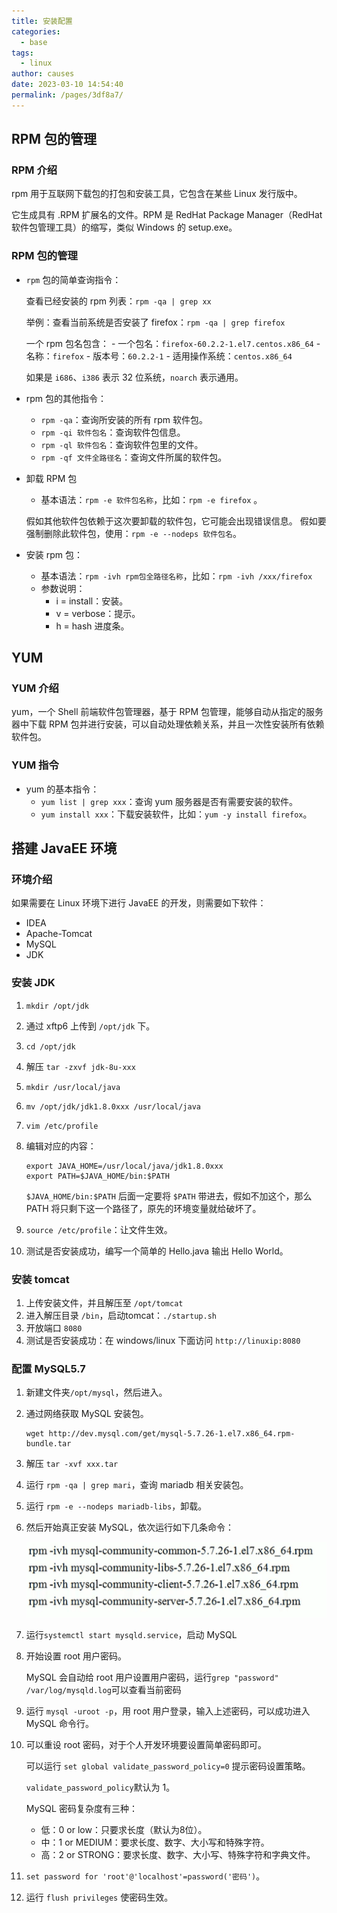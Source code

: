 ```yaml
---
title: 安装配置
categories: 
  - base
tags: 
  - linux
author: causes
date: 2023-03-10 14:54:40
permalink: /pages/3df8a7/
---
```


## RPM 包的管理

### RPM 介绍

rpm 用于互联网下载包的打包和安装工具，它包含在某些 Linux 发行版中。

它生成具有 .RPM 扩展名的文件。RPM 是 RedHat Package Manager（RedHat 软件包管理工具）的缩写，类似 Windows 的 setup.exe。

### RPM 包的管理

- `rpm` 包的简单查询指令：

    查看已经安装的 rpm 列表：`rpm -qa | grep xx`

    举例：查看当前系统是否安装了 firefox：`rpm -qa | grep firefox`

    一个 rpm 包名包含：
        - 一个包名：`firefox-60.2.2-1.el7.centos.x86_64`
        - 名称：`firefox`
        - 版本号：`60.2.2-1`
        - 适用操作系统：`centos.x86_64`

    如果是 `i686`、`i386` 表示 32 位系统，`noarch` 表示通用。

- rpm 包的其他指令：
    - `rpm -qa`：查询所安装的所有 rpm 软件包。
    - `rpm -qi 软件包名`：查询软件包信息。
    - `rpm -ql 软件包名`：查询软件包里的文件。
    - `rpm -qf 文件全路径名`：查询文件所属的软件包。

- 卸载 RPM 包
    - 基本语法：`rpm -e 软件包名称`，比如：`rpm -e firefox` 。

    假如其他软件包依赖于这次要卸载的软件包，它可能会出现错误信息。
    假如要强制删除此软件包，使用：`rpm -e --nodeps 软件包名`。

- 安装 rpm 包：
  - 基本语法：`rpm -ivh rpm包全路径名称`，比如：`rpm -ivh /xxx/firefox`
  - 参数说明：
    - i = install：安装。
    - v = verbose：提示。
    - h = hash 进度条。

## YUM

### YUM 介绍

yum，一个 Shell 前端软件包管理器，基于 RPM 包管理，能够自动从指定的服务器中下载 RPM 包并进行安装，可以自动处理依赖关系，并且一次性安装所有依赖软件包。

### YUM 指令

- yum 的基本指令：
  - `yum list | grep xxx`：查询 yum 服务器是否有需要安装的软件。
  - `yum install xxx`：下载安装软件，比如：`yum -y install firefox`。

## 搭建 JavaEE 环境

### 环境介绍

如果需要在 Linux 环境下进行 JavaEE 的开发，则需要如下软件：

- IDEA
- Apache-Tomcat
- MySQL
- JDK

### 安装 JDK

1. `mkdir /opt/jdk`
1. 通过 xftp6 上传到 `/opt/jdk` 下。
1. `cd /opt/jdk`
1. 解压 `tar -zxvf jdk-8u-xxx`
1. `mkdir /usr/local/java`
1. `mv /opt/jdk/jdk1.8.0xxx /usr/local/java`
1. `vim /etc/profile`
1. 编辑对应的内容：

    ```shell
    export JAVA_HOME=/usr/local/java/jdk1.8.0xxx
    export PATH=$JAVA_HOME/bin:$PATH
    ```

    `$JAVA_HOME/bin:$PATH` 后面一定要将 `$PATH` 带进去，假如不加这个，那么 PATH 将只剩下这一个路径了，原先的环境变量就给破坏了。

1. `source /etc/profile`：让文件生效。
1. 测试是否安装成功，编写一个简单的 Hello.java 输出 Hello World。

### 安装 tomcat

1. 上传安装文件，并且解压至 `/opt/tomcat`
1. 进入解压目录 `/bin`，启动tomcat：`./startup.sh`
1. 开放端口 `8080`
1. 测试是否安装成功：在 windows/linux 下面访问 `http://linuxip:8080`

### 配置 MySQL5.7

1. 新建文件夹`/opt/mysql`，然后进入。
1. 通过网络获取 MySQL 安装包。

    ```shell
    wget http://dev.mysql.com/get/mysql-5.7.26-1.el7.x86_64.rpm-bundle.tar
    ```

1. 解压 `tar -xvf xxx.tar`
1. 运行 `rpm -qa | grep mari`，查询 mariadb 相关安装包。
1. 运行 `rpm -e --nodeps mariadb-libs`，卸载。
1. 然后开始真正安装 MySQL，依次运行如下几条命令：

    ![2021-08-16-22-08-03](./images/2021-08-16-22-08-03.png)

1. 运行`systemctl start mysqld.service`，启动 MySQL
1. 开始设置 root 用户密码。

    MySQL 会自动给 root 用户设置用户密码，运行`grep "password" /var/log/mysqld.log`可以查看当前密码

1. 运行 `mysql -uroot -p`，用 root 用户登录，输入上述密码，可以成功进入 MySQL 命令行。
1. 可以重设 root 密码，对于个人开发环境要设置简单密码即可。

    可以运行 `set global validate_password_policy=0` 提示密码设置策略。

    `validate_password_policy`默认为 1。

    MySQL 密码复杂度有三种：

    - 低：0 or low：只要求长度（默认为8位）。
    - 中：1 or MEDIUM：要求长度、数字、大小写和特殊字符。
    - 高：2 or STRONG：要求长度、数字、大小写、特殊字符和字典文件。

1. `set password for 'root'@'localhost'=password('密码')`。
1. 运行 `flush privileges` 使密码生效。
